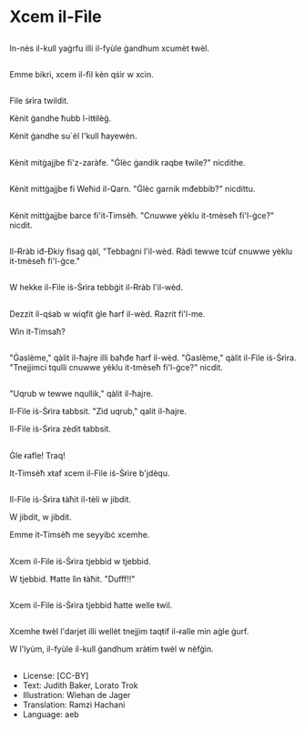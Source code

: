 # Xcem il-Fìle

##
In-nès il-kull yaġrfu illi il-fyùle ġandhum xcumèt ŧwèl.

##
Emme bikri, xcem il-fìl kèn qṡìr w xcìn.

##
Fìle ṡɍìra twildit.

Kènit ġandhe ħubb l-itŧilèġ.

Kènit ġandhe su`èl l'kull ħayewèn.

##
Kènit mitġajjbe fi'z-zaràfe. "Ġlèc ġandik raqbe ŧwìle?" nicdithe.

##
Kènit mittġajjbe fi Weħìd il-Qarn. "Ġlèc garnik mđebbib?" nicdittu.

##
Kènit mittġajjbe barce fi'it-Timsèħ. "Cnuwwe yèklu it-tmèseħ fi'l-ġce?" nicdit.

##
Il-Ɍràb iđ-Đkiy fìsaġ qàl, "Tebbaġni l'il-wèd. Ɍàdi tewwe tcùf cnuwwe yèklu it-tmèseħ fi'l-ġce."

##
W hekke il-Fìle iṡ-Ṡɍìra tebbġit il-Ɍràb l'il-wèd.

##
Dezzit il-qṡab w wiqfit ġle ħarf il-wèd. Ɍazrit fi'l-me.

Wìn it-Timsaħ?

##
"Ġaslème," qàlit il-ħajre illi baħđe ħarf il-wèd. "Ġaslème," qàlit il-Fìle iṡ-Ṡɍìra. "Tnejjimci tqulli cnuwwe yèklu it-tmèseħ fi'l-ġce?" nicdit.

##
"Uqrub w tewwe nqullik," qàlit il-ħajre.

Il-Fìle iṡ-Ṡɍìra ŧabbsit. "Zìd uqrub," qalit il-ħajre.

Il-Fìle iṡ-Ṡɍìra zèdit ŧabbsit.

##
Ġle ɍafle! Traq!

It-Timsèħ xŧaf xcem il-Fìle iṡ-Ṡɍìre b'jdèqu.

##
Il-Fìle iṡ-Ṡɍìra ŧàħit il-tèli w jibdit.

W jibdit, w jibdit.

Emme it-Timsèħ me seyyibċ xcemhe.

##
Xcem il-Fìle iṡ-Ṡɍìra tjebbid w tjebbid.

W tjebbid. Ħatte lìn ŧàħit. "Dufff!!"

##
Xcem il-Fìle iṡ-Ṡɍìra tjebbid ħatte welle ŧwìl.

##
Xcemhe ŧwèl l'darjet illi wellèt tnejjim taqŧif il-ɍalle min aġle ġurf.

W l'lyùm, il-fyùle il-kull ġandhum xràŧim ŧwèl w nèfġìn.

##
* License: [CC-BY]
* Text: Judith Baker, Lorato Trok
* Illustration: Wiehan de Jager
* Translation: Ramzi Hachani
* Language: aeb
